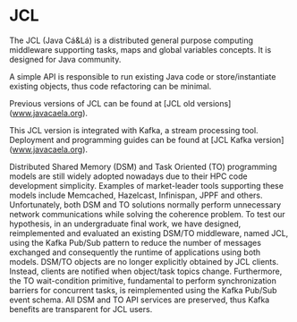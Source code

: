 # JCL
The JCL (Java Cá&Lá) is a distributed general purpose computing middleware supporting tasks, maps and global variables concepts. It is designed for Java community.

A simple API is responsible to run existing Java code or store/instantiate existing objects, thus code refactoring can be minimal.

Previous versions of JCL can be found at [JCL old versions] (www.javacaela.org).

This JCL version is integrated with Kafka, a stream processing tool. Deployment and programming guides can be found at [JCL Kafka version] (www.javacaela.org).

Distributed Shared Memory (DSM) and Task Oriented (TO) programming models are still widely adopted nowadays due to their HPC code development simplicity. Examples of market-leader tools supporting these models include Memcached, Hazelcast, Infinispan, JPPF and others. Unfortunately, both DSM and TO solutions normally perform unnecessary network communications while solving the coherence problem. To test our hypothesis, in an undergraduate final work, we have designed, reimplemented and evaluated an existing DSM/TO middleware, named JCL, using the Kafka Pub/Sub pattern to reduce the number of messages exchanged and consequently the runtime of applications using both models. DSM/TO objects are no longer explicitly obtained by JCL clients. Instead, clients are notified when object/task topics change. Furthermore, the TO wait-condition primitive, fundamental to perform synchronization barriers for concurrent tasks, is reimplemented using the Kafka Pub/Sub event schema. All DSM and TO API services are preserved, thus Kafka benefits are transparent for JCL users.
